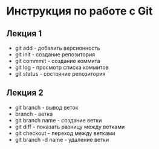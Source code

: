 # Инструкция по работе с Git
## Лекция 1
* git add - добавить версионность
* git init - создание репозитория
* git commmit - создание коммита
* git log - просмотр списка коммитов
* git status - состояние репозитория

## Лекция 2
* git branch - вывод веток
* branch - ветка
* git branch name - создание ветки
* git diff - показать разницу между ветками
* git checkout - переход между ветками
* git branch -d name - удаление ветки

